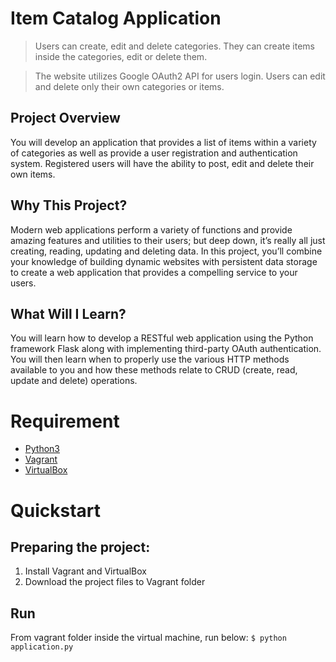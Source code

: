 # Item Catalog Application 

>Users can create, edit and delete categories. They can create items inside the categories, edit or delete them.

>The website utilizes Google OAuth2 API for users login. Users can edit and delete only their own categories or items.


## Project Overview
You will develop an application that provides a list of items within a variety of categories as well as provide a user registration and authentication system. Registered users will have the ability to post, edit and delete their own items.

## Why This Project?
Modern web applications perform a variety of functions and provide amazing features and utilities to their users; but deep down, it’s really all just creating, reading, updating and deleting data. In this project, you’ll combine your knowledge of building dynamic websites with persistent data storage to create a web application that provides a compelling service to your users.

## What Will I Learn?
You will learn how to develop a RESTful web application using the Python framework Flask along with implementing third-party OAuth authentication. You will then learn when to properly use the various HTTP methods available to you and how these methods relate to CRUD (create, read, update and delete) operations.

# Requirement
  * [Python3](https://www.python.org/)
  * [Vagrant](https://www.vagrantup.com/)
  * [VirtualBox](https://www.virtualbox.org/)

# Quickstart

## Preparing the project:
1. Install Vagrant and VirtualBox
2. Download the project files to Vagrant folder

## Run

From vagrant folder inside the virtual machine, run below:
```$ python application.py```
